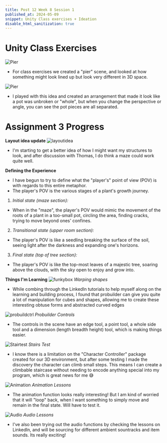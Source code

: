 ```yaml
---
title: Post 12 Week 8 Session 1
published_at: 2024-05-09
snippet: Unity Class exercises + Ideation
disable_html_sanitization: true
---
```

# **Unity Class Exercises**
![Pier](/w08s1/w08s1_p.png)
- For class exercises we created a "pier" scene, and looked at how something might look lined up but look very different in 3D space. 

![Pier](/w08s1/w08s1_potbreak.png)
- I played with this idea and created an arrangement that made it look like a pot was unbroken or "whole", but when you change the perspective or angle, you can see the pot pieces are all separated.



# **Assignment 3 Progress**
**Layout idea update**
![layoutidea](/w08s1/w08s1_a3_layout.jpeg)
- I'm starting to get a better idea of how I might want my structures to look, and after discussion with Thomas, I do think a maze could work quite well.

**Defining the Experience**
- I have begun to try to define what the "player's" point of view (POV) is with regards to this entire metaphor. 
- The player's POV is the various stages of a plant's growth journey. 

1. *Initial state (maze section):*
- When in the "maze", the player's POV would mimic the movement of the roots of a plant in a too-small pot, circling the area, finding cracks, trying to move beyond ones' confines.

2. *Transitional state (upper room section):*
- The player's POV is like a seedling breaking the surface of the soil, seeing light after the darkness and expanding one's horizons.

3. *Final state (top of tree section):*
- The player's POV is like the top-most leaves of a majestic tree, soaring above the clouds, with the sky open to enjoy and grow into.

**Things I'm Learning**
![funkybox](/w08s1/w08s1_funkybox.png)
*Warping shapes*
- While combing through the LinkedIn tutorials to help myself along on the learning and building process, I found that probuilder can give you quite a lot of manipulation for cubes and shapes, allowing me to create these interesting obtuse forms and abstracted curved edges

![probuildctrl](/w08s1/w08s1_probuildctrl.png)
*Probuilder Controls*
- The controls in the scene have an edge tool, a point tool, a whole side tool and a dimension (length breadth height) tool, which is making things easier.

![Stairtest](/w08s1/w08s1_stairstest.png)
*Stairs Test*
- I know there is a limitation on the "Character Controller" package created for our 3D environment, but after some testing I made the discovery the character can climb small steps. This means I can create a climbable staircase without needing to encode anything special into my program, which is great news for me 😅

![Animation](/w08s1/w08s1_animation.png)
*Animation Lessons*
- The animation function looks really interesting! But I am kind of worried that it will "loop" back, when I want something to simply move and remain in the final state. Will have to test it.

![Audio](/w08s1/w08s1_audiolesson.png)
*Audio Lessons*
- I've also been trying out the audio functions by checking the lessons on LinkedIn, and will be sourcing for different ambient sountracks and item sounds. Its really exciting!

